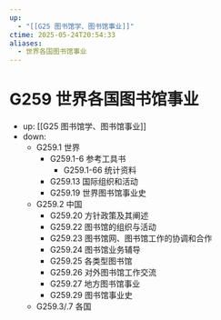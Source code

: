 ```yaml
---
up:
  - "[[G25 图书馆学、图书馆事业]]"
ctime: 2025-05-24T20:54:33
aliases:
  - 世界各国图书馆事业
---
```


# G259 世界各国图书馆事业

- up: [[G25 图书馆学、图书馆事业]]
- down:	
	- G259.1 世界
		- G259.1-6 参考工具书
			- G259.1-66 统计资料
		- G259.13 国际组织和活动
		- G259.19 世界图书馆事业史
	- G259.2 中国
		- G259.20 方针政策及其阐述
		- G259.22 图书馆的组织与活动
		- G259.23 图书馆网、图书馆工作的协调和合作
		- G259.24 图书馆业务辅导
		- G259.25 各类型图书馆
		- G259.26 对外图书馆工作交流
		- G259.27 地方图书馆事业
		- G259.29 图书馆事业史
	- G259.3/.7 各国
	
